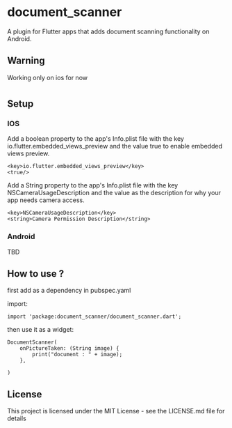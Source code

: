 # document_scanner

A plugin for Flutter apps that adds document scanning functionality on Android.

## Warning
 Working only on ios for now
#

## Setup

### IOS

Add a boolean property to the app's Info.plist file with the key io.flutter.embedded_views_preview and the value true to enable embedded views preview.

    <key>io.flutter.embedded_views_preview</key>
    <true/>

Add a String property to the app's Info.plist file with the key NSCameraUsageDescription and the value as the description for why your app needs camera access.

	<key>NSCameraUsageDescription</key>
	<string>Camera Permission Description</string>

### Android
TBD

## How to use ?

first add as a dependency in pubspec.yaml

import:

```
import 'package:document_scanner/document_scanner.dart';
```

then use it as a widget:
```
DocumentScanner(
    onPictureTaken: (String image) {
        print("document : " + image);
    },
                          
)
```

## License
This project is licensed under the MIT License - see the LICENSE.md file for details


